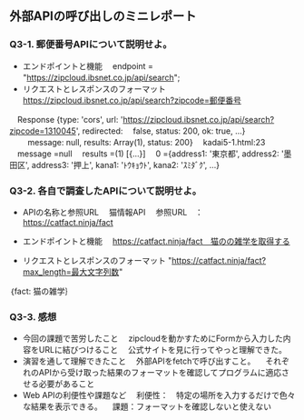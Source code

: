 ## 外部APIの呼び出しのミニレポート
### Q3-1. 郵便番号APIについて説明せよ。
* エンドポイントと機能
　endpoint = "https://zipcloud.ibsnet.co.jp/api/search";
　　
* リクエストとレスポンスのフォーマット
　
　https://zipcloud.ibsnet.co.jp/api/search?zipcode=郵便番号

　Response {type: 'cors', url: 'https://zipcloud.ibsnet.co.jp/api/search?zipcode=1310045', redirected: 　false, status: 200, ok: true, …}
　
　message: null, results: Array(1), status: 200}
　kadai5-1.html:23
　message =null
　results =(1) [{…}]
　0 ={address1: '東京都', address2: '墨田区', address3: '押上', kana1: 'ﾄｳｷｮｳﾄ', kana2: 'ｽﾐﾀﾞｸ', …}
### Q3-2. 各自で調査したAPIについて説明せよ。
* APIの名称と参照URL
　猫情報API
　参照URL　：　https://catfact.ninja/fact
* エンドポイントと機能
　https://catfact.ninja/fact　猫のの雑学を取得する

* リクエストとレスポンスのフォーマット
 "https://catfact.ninja/fact?max_length=最大文字列数"

 ｛fact: 猫の雑学｝
### Q3-3. 感想
* 今回の課題で苦労したこと
　zipcloudを動かすためにFormから入力した内容をURLに結びつけること
　公式サイトを見に行ってやっと理解できた。
* 演習を通して理解できたこと
　外部APIをfetchで呼び出すこと。
　それぞれのAPIから受け取った結果のフォーマットを確認してプログラムに適応させる必要があること
* Web APIの利便性や課題など
　利便性：　特定の場所を入力するだけで色々な結果を表示できる。
　課題：フォーマットを確認しないと使えない

